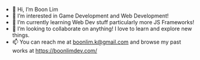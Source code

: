 - 👋 Hi, I’m Boon Lim
- 👀 I’m interested in Game Development and Web Development!
- 🌱 I’m currently learning Web Dev stuff particularly more JS Frameworks!
- 💞️ I’m looking to collaborate on anything! I love to learn and explore new things.
- 📫 You can reach me at boonlim.k@gmail.com and browse my past works at https://boonlimdev.com/

<!---
boonlimk/boonlimk is a ✨ special ✨ repository because its `README.md` (this file) appears on your GitHub profile.
You can click the Preview link to take a look at your changes.
--->
